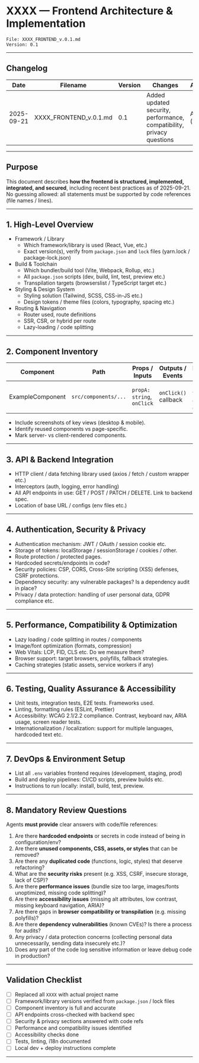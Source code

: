 # XXXX — Frontend Architecture & Implementation  
```
File: XXXX_FRONTEND_v.0.1.md  
Version: 0.1  
```

---

## Changelog

| Date       | Filename               | Version | Changes                                                      | Author       |
| ---------- | ---------------------- | ------- | ------------------------------------------------------------ | ------------ |
| 2025-09-21 | XXXX_FRONTEND_v.0.1.md | 0.1     | Added updated security, performance, compatibility, privacy questions | Agent (name) |

---

## Purpose

This document describes **how the frontend is structured, implemented, integrated, and secured**, including recent best practices as of 2025-09-21. No guessing allowed: all statements must be supported by code references (file names / lines).

---

## 1. High-Level Overview

- Framework / Library  
  - Which framework/library is used (React, Vue, etc.)  
  - Exact version(s), verify from `package.json` and `lock` files (yarn.lock / package-lock.json)  
- Build & Toolchain  
  - Which bundler/build tool (Vite, Webpack, Rollup, etc.)  
  - All `package.json` scripts (dev, build, lint, test, preview etc.)  
  - Transpilation targets (browserslist / TypeScript target etc.)  
- Styling & Design System  
  - Styling solution (Tailwind, SCSS, CSS-in-JS etc.)  
  - Design tokens / theme files (colors, typography, spacing etc.)  
- Routing & Navigation  
  - Router used, route definitions  
  - SSR, CSR, or hybrid per route  
  - Lazy-loading / code splitting  

---

## 2. Component Inventory

| Component        | Path                 | Props / Inputs             | Outputs / Events     | Responsibility / Purpose               |
| ---------------- | -------------------- | -------------------------- | -------------------- | -------------------------------------- |
| ExampleComponent | `src/components/...` | `propA: string`, `onClick` | `onClick()` callback | Description of what the component does |

- Include screenshots of key views (desktop & mobile).  
- Identify reused components vs page-specific.  
- Mark server- vs client-rendered components.  

---

## 3. API & Backend Integration

- HTTP client / data fetching library used (axios / fetch / custom wrapper etc.)  
- Interceptors (auth, logging, error handling)  
- All API endpoints in use: GET / POST / PATCH / DELETE. Link to backend spec.  
- Location of base URL / configs (env files etc.)  

---

## 4. Authentication, Security & Privacy

- Authentication mechanism: JWT / OAuth / session cookie etc.  
- Storage of tokens: localStorage / sessionStorage / cookies / other.  
- Route protection / protected pages.  
- Hardcoded secrets/endpoints in code?  
- Security policies: CSP, CORS, Cross-Site scripting (XSS) defenses, CSRF protections.  
- Dependency security: any vulnerable packages? Is a dependency audit in place?  
- Privacy / data protection: handling of user personal data, GDPR compliance etc.  

---

## 5. Performance, Compatibility & Optimization

- Lazy loading / code splitting in routes / components  
- Image/font optimization (formats, compression)  
- Web Vitals: LCP, FID, CLS etc. Do we measure them?  
- Browser support: target browsers, polyfills, fallback strategies.  
- Caching strategies (static assets, service workers if any)  

---

## 6. Testing, Quality Assurance & Accessibility

- Unit tests, integration tests, E2E tests. Frameworks used.  
- Linting, formatting rules (ESLint, Prettier)  
- Accessibility: WCAG 2.1/2.2 compliance. Contrast, keyboard nav, ARIA usage, screen reader tests.  
- Internationalization / localization: support for multiple languages, hardcoded text etc.

---

## 7. DevOps & Environment Setup

- List all `.env` variables frontend requires (development, staging, prod)  
- Build and deploy pipelines: CI/CD scripts, preview builds etc.  
- Instructions to run locally: install, build, test, preview.  

---

## 8. Mandatory Review Questions

Agents **must provide** clear answers with code/file references:

1. Are there **hardcoded endpoints** or secrets in code instead of being in configuration/env?  
2. Are there **unused components, CSS, assets, or styles** that can be removed?  
3. Are there any **duplicated code** (functions, logic, styles) that deserve refactoring?  
4. What are the **security risks** present (e.g. XSS, CSRF, insecure storage, lack of CSP)?  
5. Are there **performance issues** (bundle size too large, images/fonts unoptimized, missing code splitting)?  
6. Are there **accessibility issues** (missing alt attributes, low contrast, missing keyboard navigation, ARIA)?  
7. Are there gaps in **browser compatibility or transpilation** (e.g. missing polyfills)?  
8. Are there **dependency vulnerabilities** (known CVEs)? Is there a process for audits?  
9. Any privacy / data protection concerns (collecting personal data unnecessarily, sending data insecurely etc.)?  
10. Does any part of the code log sensitive information or leave debug code in production?  

---

## Validation Checklist

- [ ] Replaced all `XXXX` with actual project name  
- [ ] Framework/library versions verified from `package.json` / lock files  
- [ ] Component inventory is full and accurate  
- [ ] API endpoints cross-checked with backend spec  
- [ ] Security & privacy sections answered with code refs  
- [ ] Performance and compatibility issues identified  
- [ ] Accessibility checks done  
- [ ] Tests, linting, i18n documented  
- [ ] Local dev + deploy instructions complete  

---